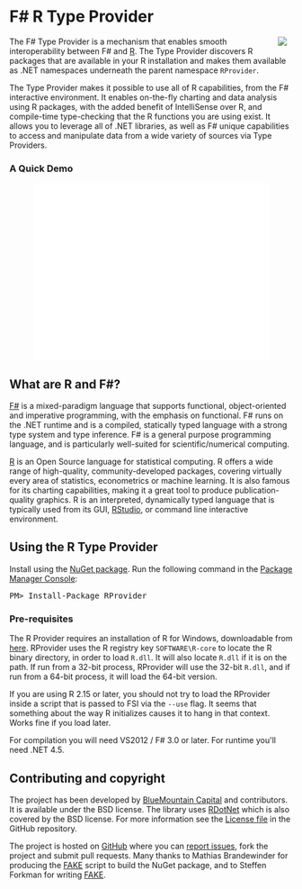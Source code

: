 F# R Type Provider
=======

<img src="http://www.bluemountaincapital.com/media/logo.gif" style="float:right;margin:10px;margin-top:0px;" />

The F# Type Provider is a mechanism that enables smooth interoperability
between F# and [R](http://www.r-project.org/). 
The Type Provider discovers R packages that are available 
in your R installation and makes them available as .NET namespaces 
underneath the parent namespace `RProvider`. 

The Type Provider makes it possible to use 
all of R capabilities, from the F# interactive environment. 
It enables on-the-fly charting and data analysis using R packages, 
with the added benefit of IntelliSense over R, 
and compile-time type-checking that the R functions you are using exist. 
It allows you to leverage all of .NET libraries,
as well as F# unique capabilities to access and manipulate data 
from a wide variety of sources via Type Providers.

### A Quick Demo

<div style="text-align:center;">
<iframe width="420" height="315" src="//www.youtube.com/embed/cCuGgA9Yqrs?rel=0" frameborder="0" allowfullscreen></iframe>
</div>

## What are R and F#?

[F#](http://msdn.microsoft.com/en-us/vstudio/hh388569) is a mixed-paradigm language 
that supports functional, object-oriented and imperative programming, 
with the emphasis on functional. F# runs on the .NET runtime and is a compiled, 
statically typed language with a strong type system and type inference. 
F# is a general purpose programming language, 
and is particularly well-suited for scientific/numerical computing.

[R](http://www.r-project.org/) is an Open Source language for statistical computing. 
R offers a wide range of high-quality, community-developed packages, 
covering virtually every area of statistics, econometrics or machine learning. 
It is also famous for its charting capabilities, making it a great tool 
to produce publication-quality graphics. 
R is an interpreted, dynamically typed language that is typically used 
from its GUI, [RStudio](http://www.rstudio.com/), or command line interactive environment.

## Using the R Type Provider

<div class="row">
  <div class="span1"></div>
  <div class="span6">
    <div class="well well-small" id="nuget">
      Install using the <a href="https://nuget.org/packages/RProvider/">NuGet package</a>.
      Run the following command in the <a href="http://docs.nuget.org/docs/start-here/using-the-package-manager-console">Package Manager Console</a>:
      <pre>PM> Install-Package RProvider</pre>
    </div>
  </div>
  <div class="span1"></div>
</div>

### Pre-requisites

The R Provider requires an installation of R for Windows, downloadable from
[here](http://cran.cnr.berkeley.edu/bin/windows/base/).  RProvider uses the R registry key
`SOFTWARE\R-core` to locate the R binary directory, in order to load `R.dll`.  It will also
locate `R.dll` if it is on the path.  If run from a 32-bit process, RProvider will use
the 32-bit `R.dll`, and if run from a 64-bit process, it will load the 64-bit version.

If you are using R 2.15 or later, you should not try to load the RProvider inside a script
that is passed to FSI via the `--use` flag.  It seems that something about the way R
initializes causes it to hang in that context.  Works fine if you load later.

For compilation you will need VS2012 / F# 3.0 or later.  For runtime you'll need .NET 4.5.

Contributing and copyright
--------------------------

The project has been developed by [BlueMountain Capital](https://www.bluemountaincapital.com/)
and contributors. It is available under the BSD license. The library uses
[RDotNet](http://rdotnet.codeplex.com/) which is also covered by the BSD license.
For more information see the [License file][license] in the GitHub repository.

The project is hosted on [GitHub][gh] where you can [report issues][issues], fork
the project and submit pull requests.
Many thanks to Mathias Brandewinder for producing the [FAKE](https://github.com/fsharp/FAKE) script
to build the NuGet package, and to Steffen Forkman for writing [FAKE](https://github.com/fsharp/FAKE).

[gh]: https://github.com/blueMountainCapital/FSharpRProvider
[issues]: https://github.com/blueMountainCapital/FSharpRProvider/issues
[license]: https://github.com/blueMountainCapital/FSharpRProvider/blob/master/LICENSE.md
